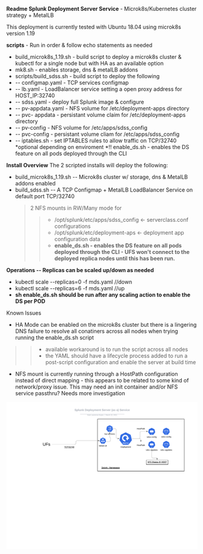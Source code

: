 **Readme Splunk Deployment Server Service** -  Microk8s/Kubernetes cluster strategy + MetalLB


This deployment is currently tested with Ubuntu 18.04 using microk8s version 1.19 

**scripts** - Run in order & follow echo statements as needed
 * build_microk8s_1.19.sh - build script to deploy a microk8s cluster & kubectl for a single node but with HA as an available option
 * mk8.sh - enables storage, dns & metalLB addons
 * scripts/build_sdss.sh - build script to deploy the following
* -- configmap.yaml - TCP services configmap
* -- lb.yaml - LoadBalancer service setting a open proxy address for HOST_IP:32740
* -- sdss.yaml - deploy full Splunk image & configure
* -- pv-appdata.yaml - NFS volume for /etc/deployment-apps directory
* -- pvc- appdata - persistant volume claim for /etc/deployment-apps directory
* -- pv-config  - NFS volume for /etc/apps/sdss_config
* -- pvc-config - persistant volume cliam for /etc/apps/sdss_config
* -- iptables.sh  - set IPTABLES rules to allow traffic on TCP/32740 *optional depending on enviroment
*!! enable_ds.sh - enables the DS feature on all pods deployed through the CLI

**Install Overview**
The 2 scripted installs will deploy the following:
* build_microk8s_1.19.sh -- Microk8s cluster w/ storage, dns & MetalLB addons enabled
* build_sdss.sh -- A TCP Configmap + MetalLB LoadBalancer Service on default port TCP/32740
    > 2 NFS mounts in RW/Many mode for
    >> * /opt/splunk/etc/apps/sdss_config <- serverclass.conf configurations
    >> * /opt/splunk/etc/deployment-aps <- deployment app configuration data
    >> * **enable_ds.sh - enables the DS feature on all pods deployed through the CLI - UFS won't connect to the deployed replica nodes until this has been run.**
    
**Operations -- Replicas can be scaled up/down as needed** 
* kubectl scale --replicas=0 -f mds.yaml //down
* kubectl scale --replicas=6 -f mds.yaml //up
* **sh enable_ds.sh should be run after any scaling action to enable the DS per POD**

Known Issues
* HA Mode can be enabled on the microk8s cluster but there is a lingering DNS failure to resolve all conatiners across all nodes when trying running the enable_ds.sh script
>> * available workaround is to run the script across all nodes
>> * the YAML should have a lifecycle process added to run a post-script configuration and enable the server at build time
* NFS mount is currently running through a HostPath configuration instead of direct mapping - this appears to be related to some kind of network/proxy issue. This may need an init container and/or NFS service passthru? Needs more investigation

![SDSS](SDSS.png)
